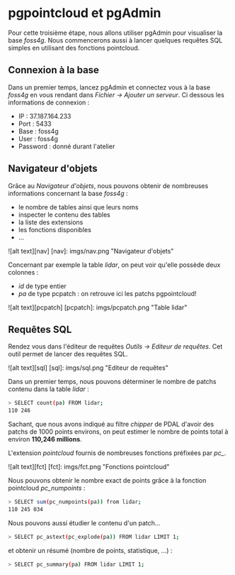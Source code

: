 # pgpointcloud et pgAdmin

Pour cette troisième étape, nous allons utiliser pgAdmin pour visualiser la base
*foss4g*. Nous commencerons aussi à lancer quelques requêtes SQL simples en
utilisant des fonctions pointcloud.

## Connexion à la base

Dans un premier temps, lancez pgAdmin et connectez vous à la base *foss4g* en
vous rendant dans *Fichier -> Ajouter un serveur*. Ci dessous les informations
de connexion :
  - IP : 37.187.164.233
  - Port : 5433
  - Base : foss4g
  - User : foss4g
  - Password : donné durant l'atelier

## Navigateur d'objets

Grâce au *Navigateur d'objets*, nous pouvons obtenir de nombreuses informations
concernant la base *foss4g* :
  - le nombre de tables ainsi que leurs noms
  - inspecter le contenu des tables
  - la liste des extensions
  - les fonctions disponibles
  - ...

![alt text][nav]
[nav]: imgs/nav.png "Navigateur d'objets"

Concernant par exemple la table *lidar*, on peut voir qu'elle possède deux
colonnes :
  - *id* de type entier
  - *pa* de type pcpatch : on retrouve ici les patchs pgpointcloud!

![alt text][pcpatch]
[pcpatch]: imgs/pcpatch.png "Table lidar"

## Requêtes SQL

Rendez vous dans l'éditeur de requêtes *Outils -> Editeur de requêtes*. Cet
outil permet de lancer des requêtes SQL.

![alt text][sql]
[sql]: imgs/sql.png "Editeur de requêtes"

Dans un premier temps, nous pouvons déterminer le nombre de patchs contenu dans
la table *lidar* :

```bash
> SELECT count(pa) FROM lidar;
110 246
```

Sachant, que nous avons indiqué au filtre *chipper* de PDAL d'avoir des patchs
de 1000 points environs, on peut estimer le nombre de points total à environ
**110,246 millions**.

L'extension *pointcloud* fournis de nombreuses fonctions préfixées par *pc_*.

![alt text][fct]
[fct]: imgs/fct.png "Fonctions pointcloud"

Nous pouvons obtenir le nombre exact de points grâce à la fonction pointcloud
*pc_numpoints* :

```bash
> SELECT sum(pc_numpoints(pa)) from lidar;
110 245 034
```

Nous pouvons aussi étudier le contenu d'un patch...

```bash
> SELECT pc_astext(pc_explode(pa)) FROM lidar LIMIT 1;
```

et obtenir un résumé (nombre de points, statistique, ...) :

```bash
> SELECT pc_summary(pa) FROM lidar LIMIT 1;
```
